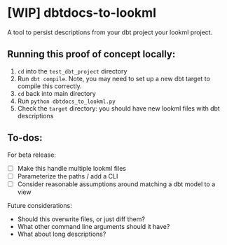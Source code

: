 # [WIP] dbtdocs-to-lookml
A tool to persist descriptions from your dbt project your lookml project.

## Running this proof of concept locally:
1. `cd` into the `test_dbt_project` directory
2. Run `dbt compile`. Note, you may need to set up a new dbt target to compile
this correctly.
3. `cd` back into main directory
4. Run `python dbtdocs_to_lookml.py`
5. Check the `target` directory: you should have new lookml files with dbt
descriptions

## To-dos:
For beta release:
- [ ] Make this handle multiple lookml files
- [ ] Parameterize the paths / add a CLI
- [ ] Consider reasonable assumptions around matching a dbt model to a view

Future considerations:
- Should this overwrite files, or just diff them?
- What other command line arguments should it have?
- What about long descriptions?
